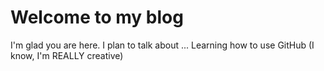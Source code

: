 # Welcome to my blog

I'm glad you are here. I plan to talk about ...
Learning how to use GitHub (I know, I'm REALLY creative)
